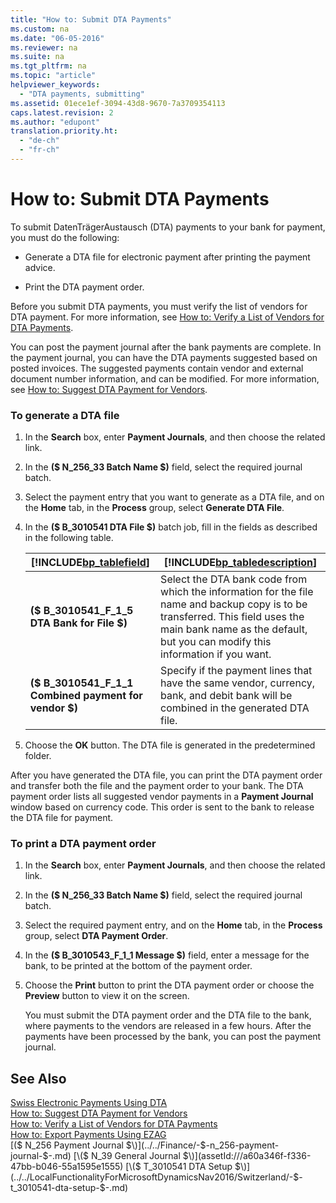 ```yaml
---
title: "How to: Submit DTA Payments"
ms.custom: na
ms.date: "06-05-2016"
ms.reviewer: na
ms.suite: na
ms.tgt_pltfrm: na
ms.topic: "article"
helpviewer_keywords: 
  - "DTA payments, submitting"
ms.assetid: 01ece1ef-3094-43d8-9670-7a3709354113
caps.latest.revision: 2
ms.author: "edupont"
translation.priority.ht: 
  - "de-ch"
  - "fr-ch"
---
```

# How to: Submit DTA Payments
To submit DatenTrägerAustausch \(DTA\) payments to your bank for payment, you must do the following:  
  
-   Generate a DTA file for electronic payment after printing the payment advice.  
  
-   Print the DTA payment order.  
  
 Before you submit DTA payments, you must verify the list of vendors for DTA payment. For more information, see [How to: Verify a List of Vendors for DTA Payments](../../LocalFunctionalityForMicrosoftDynamicsNav2016/Switzerland/how-to-verify-a-list-of-vendors-for-dta-payments.md).  
  
 You can post the payment journal after the bank payments are complete. In the payment journal, you can have the DTA payments suggested based on posted invoices. The suggested payments contain vendor and external document number information, and can be modified. For more information, see [How to: Suggest DTA Payment for Vendors](../../LocalFunctionalityForMicrosoftDynamicsNav2016/Switzerland/how-to-suggest-dta-payment-for-vendors.md).  
  
### To generate a DTA file  
  
1.  In the **Search** box, enter **Payment Journals**, and then choose the related link.  
  
2.  In the **\($ N\_256\_33 Batch Name $\)** field, select the required journal batch.  
  
3.  Select the payment entry that you want to generate as a DTA file, and on the **Home** tab, in the **Process** group, select **Generate DTA File**.  
  
4.  In the **\($ B\_3010541 DTA File $\)** batch job, fill in the fields as described in the following table.  
  
    |[!INCLUDE[bp_tablefield](../../ApplicationDesign/includes/bp_tablefield_md.md)]|[!INCLUDE[bp_tabledescription](../../ApplicationDesign/includes/bp_tabledescription_md.md)]|  
    |---------------------------------|---------------------------------------|  
    |**\($ B\_3010541\_F\_1\_5 DTA Bank for File $\)**|Select the DTA bank code from which the information for the file name and backup copy is to be transferred. This field uses the main bank name as the default, but you can modify this information if you want.|  
    |**\($ B\_3010541\_F\_1\_1 Combined payment for vendor $\)**|Specify if the payment lines that have the same vendor, currency, bank, and debit bank will be combined in the generated DTA file.|  
  
5.  Choose the **OK** button. The DTA file is generated in the predetermined folder.  
  
 After you have generated the DTA file, you can print the DTA payment order and transfer both the file and the payment order to your bank. The DTA payment order lists all suggested vendor payments in a **Payment Journal** window based on currency code. This order is sent to the bank to release the DTA file for payment.  
  
### To print a DTA payment order  
  
1.  In the **Search** box, enter **Payment Journals**, and then choose the related link.  
  
2.  In the **\($ N\_256\_33 Batch Name $\)** field, select the required journal batch.  
  
3.  Select the required payment entry, and on the **Home** tab, in the **Process** group, select **DTA Payment Order**.  
  
4.  In the **\($ B\_3010543\_F\_1\_1 Message $\)** field, enter a message for the bank, to be printed at the bottom of the payment order.  
  
5.  Choose the **Print** button to print the DTA payment order or choose the **Preview** button to view it on the screen.  
  
     You must submit the DTA payment order and the DTA file to the bank, where payments to the vendors are released in a few hours. After the payments have been processed by the bank, you can post the payment journal.  
  
## See Also  
 [Swiss Electronic Payments Using DTA](../../LocalFunctionalityForMicrosoftDynamicsNav2016/Switzerland/swiss-electronic-payments-using-dta.md)   
 [How to: Suggest DTA Payment for Vendors](../../LocalFunctionalityForMicrosoftDynamicsNav2016/Switzerland/how-to-suggest-dta-payment-for-vendors.md)   
 [How to: Verify a List of Vendors for DTA Payments](../../LocalFunctionalityForMicrosoftDynamicsNav2016/Switzerland/how-to-verify-a-list-of-vendors-for-dta-payments.md)   
 [How to: Export Payments Using EZAG](../../LocalFunctionalityForMicrosoftDynamicsNav2016/Switzerland/how-to-export-payments-using-ezag.md)   
 [\($ N\_256 Payment Journal $\)](../../Finance/-$-n_256-payment-journal-$-.md)   
 [\($ N\_39 General Journal $\)](assetId:///a60a346f-f336-47bb-b046-55a1595e1555)   
 [\($ T\_3010541 DTA Setup $\)](../../LocalFunctionalityForMicrosoftDynamicsNav2016/Switzerland/-$-t_3010541-dta-setup-$-.md)